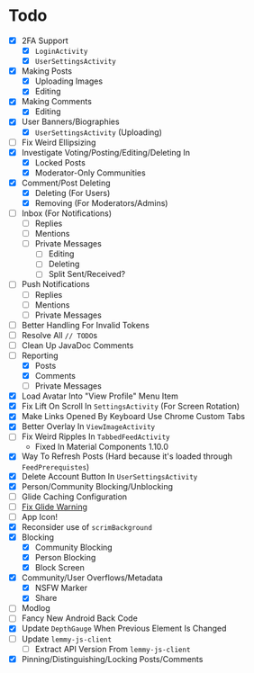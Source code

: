 # Todo
- [x] 2FA Support
  - [x] `LoginActivity`
  - [x] `UserSettingsActivity`
- [x] Making Posts
  - [x] Uploading Images
  - [x] Editing
- [x] Making Comments
  - [x] Editing
- [x] User Banners/Biographies
  - [x] `UserSettingsActivity` (Uploading)
- [ ] Fix Weird Ellipsizing
- [x] Investigate Voting/Posting/Editing/Deleting In
  - [x] Locked Posts
  - [x] Moderator-Only Communities
- [x] Comment/Post Deleting
  - [x] Deleting (For Users)
  - [x] Removing (For Moderators/Admins)
- [ ] Inbox (For Notifications)
  - [ ] Replies
  - [ ] Mentions
  - [ ] Private Messages
    - [ ] Editing
    - [ ] Deleting
    - [ ] Split Sent/Received?
- [ ] Push Notifications
  - [ ] Replies
  - [ ] Mentions
  - [ ] Private Messages
- [ ] Better Handling For Invalid Tokens
- [ ] Resolve All `// TODO`s
- [ ] Clean Up JavaDoc Comments
- [ ] Reporting
  - [x] Posts
  - [x] Comments
  - [ ] Private Messages
- [x] Load Avatar Into "View Profile" Menu Item
- [x] Fix Lift On Scroll In `SettingsActivity` (For Screen Rotation)
- [x] Make Links Opened By Keyboard Use Chrome Custom Tabs
- [x] Better Overlay In `ViewImageActivity`
- [ ] Fix Weird Ripples In `TabbedFeedActivity`
  - Fixed In Material Components 1.10.0
- [x] Way To Refresh Posts (Hard because it's loaded through `FeedPrerequistes`)
- [x] Delete Account Button In `UserSettingsActivity`
- [x] Person/Community Blocking/Unblocking
- [ ] Glide Caching Configuration
- [ ] [Fix Glide Warning](https://github.com/bumptech/glide/issues/5231)
- [ ] App Icon!
- [x] Reconsider use of `scrimBackground`
- [x] Blocking
  - [x] Community Blocking
  - [x] Person Blocking
  - [x] Block Screen
- [x] Community/User Overflows/Metadata
  - [x] NSFW Marker
  - [x] Share
- [ ] Modlog
- [ ] Fancy New Android Back Code
- [x] Update `DepthGauge` When Previous Element Is Changed
- [ ] Update `lemmy-js-client`
  - [ ] Extract API Version From `lemmy-js-client`
- [x] Pinning/Distinguishing/Locking Posts/Comments